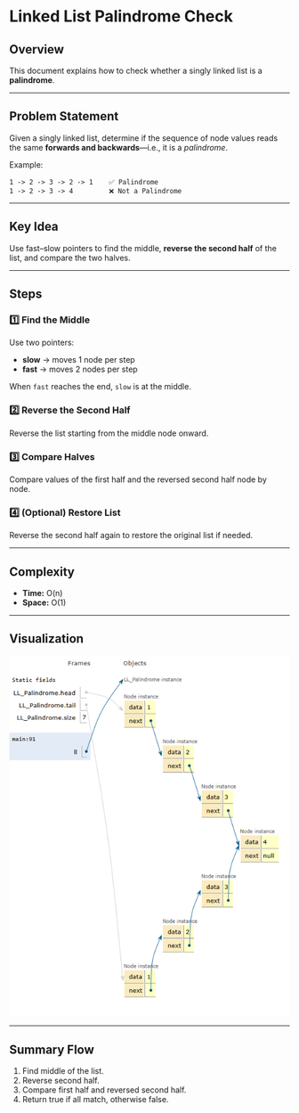 # Linked List Palindrome Check

## Overview
This document explains how to check whether a singly linked list is a **palindrome**.

---

## Problem Statement
Given a singly linked list, determine if the sequence of node values reads the same **forwards and backwards**—i.e., it is a *palindrome*.

Example:
```
1 -> 2 -> 3 -> 2 -> 1    ✅ Palindrome
1 -> 2 -> 3 -> 4         ❌ Not a Palindrome
```

---

## Key Idea
Use fast–slow pointers to find the middle, **reverse the second half** of the list, and compare the two halves.

---

## Steps

### 1️⃣ Find the Middle
Use two pointers:
- **slow** → moves 1 node per step
- **fast** → moves 2 nodes per step

When `fast` reaches the end, `slow` is at the middle.

### 2️⃣ Reverse the Second Half
Reverse the list starting from the middle node onward.

### 3️⃣ Compare Halves
Compare values of the first half and the reversed second half node by node.

### 4️⃣ (Optional) Restore List
Reverse the second half again to restore the original list if needed.

---


## Complexity
- **Time:** O(n)
- **Space:** O(1)

---

## Visualization
<img src="palindromestructure.png">

---

## Summary Flow
1. Find middle of the list.
2. Reverse second half.
3. Compare first half and reversed second half.
4. Return true if all match, otherwise false.
